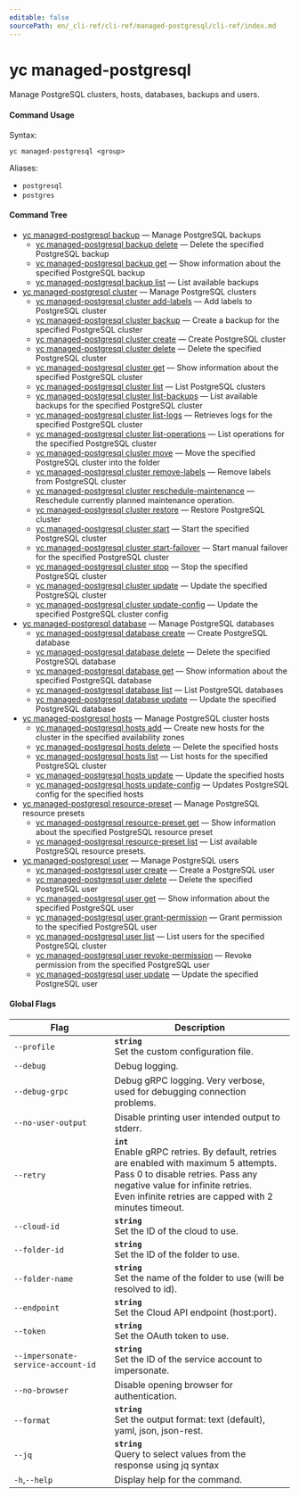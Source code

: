```yaml
---
editable: false
sourcePath: en/_cli-ref/cli-ref/managed-postgresql/cli-ref/index.md
---
```


# yc managed-postgresql

Manage PostgreSQL clusters, hosts, databases, backups and users.

#### Command Usage

Syntax: 

`yc managed-postgresql <group>`

Aliases: 

- `postgresql`
- `postgres`

#### Command Tree

- [yc managed-postgresql backup](backup/index.md) — Manage PostgreSQL backups
	- [yc managed-postgresql backup delete](backup/delete.md) — Delete the specified PostgreSQL backup
	- [yc managed-postgresql backup get](backup/get.md) — Show information about the specified PostgreSQL backup
	- [yc managed-postgresql backup list](backup/list.md) — List available backups
- [yc managed-postgresql cluster](cluster/index.md) — Manage PostgreSQL clusters
	- [yc managed-postgresql cluster add-labels](cluster/add-labels.md) — Add labels to PostgreSQL cluster
	- [yc managed-postgresql cluster backup](cluster/backup.md) — Create a backup for the specified PostgreSQL cluster
	- [yc managed-postgresql cluster create](cluster/create.md) — Create PostgreSQL cluster
	- [yc managed-postgresql cluster delete](cluster/delete.md) — Delete the specified PostgreSQL cluster
	- [yc managed-postgresql cluster get](cluster/get.md) — Show information about the specified PostgreSQL cluster
	- [yc managed-postgresql cluster list](cluster/list.md) — List PostgreSQL clusters
	- [yc managed-postgresql cluster list-backups](cluster/list-backups.md) — List available backups for the specified PostgreSQL cluster
	- [yc managed-postgresql cluster list-logs](cluster/list-logs.md) — Retrieves logs for the specified PostgreSQL cluster
	- [yc managed-postgresql cluster list-operations](cluster/list-operations.md) — List operations for the specified PostgreSQL cluster
	- [yc managed-postgresql cluster move](cluster/move.md) — Move the specified PostgreSQL cluster into the folder
	- [yc managed-postgresql cluster remove-labels](cluster/remove-labels.md) — Remove labels from PostgreSQL cluster
	- [yc managed-postgresql cluster reschedule-maintenance](cluster/reschedule-maintenance.md) — Reschedule currently planned maintenance operation.
	- [yc managed-postgresql cluster restore](cluster/restore.md) — Restore PostgreSQL cluster
	- [yc managed-postgresql cluster start](cluster/start.md) — Start the specified PostgreSQL cluster
	- [yc managed-postgresql cluster start-failover](cluster/start-failover.md) — Start manual failover for the specified PostgreSQL cluster
	- [yc managed-postgresql cluster stop](cluster/stop.md) — Stop the specified PostgreSQL cluster
	- [yc managed-postgresql cluster update](cluster/update.md) — Update the specified PostgreSQL cluster
	- [yc managed-postgresql cluster update-config](cluster/update-config.md) — Update the specified PostgreSQL cluster config
- [yc managed-postgresql database](database/index.md) — Manage PostgreSQL databases
	- [yc managed-postgresql database create](database/create.md) — Create PostgreSQL database
	- [yc managed-postgresql database delete](database/delete.md) — Delete the specified PostgreSQL database
	- [yc managed-postgresql database get](database/get.md) — Show information about the specified PostgreSQL database
	- [yc managed-postgresql database list](database/list.md) — List PostgreSQL databases
	- [yc managed-postgresql database update](database/update.md) — Update the specified PostgreSQL database
- [yc managed-postgresql hosts](hosts/index.md) — Manage PostgreSQL cluster hosts
	- [yc managed-postgresql hosts add](hosts/add.md) — Create new hosts for the cluster in the specified availability zones
	- [yc managed-postgresql hosts delete](hosts/delete.md) — Delete the specified hosts
	- [yc managed-postgresql hosts list](hosts/list.md) — List hosts for the specified PostgreSQL cluster
	- [yc managed-postgresql hosts update](hosts/update.md) — Update the specified hosts
	- [yc managed-postgresql hosts update-config](hosts/update-config.md) — Updates PostgreSQL config for the specified hosts
- [yc managed-postgresql resource-preset](resource-preset/index.md) — Manage PostgreSQL resource presets
	- [yc managed-postgresql resource-preset get](resource-preset/get.md) — Show information about the specified PostgreSQL resource preset
	- [yc managed-postgresql resource-preset list](resource-preset/list.md) — List available PostgreSQL resource presets.
- [yc managed-postgresql user](user/index.md) — Manage PostgreSQL users
	- [yc managed-postgresql user create](user/create.md) — Create a PostgreSQL user
	- [yc managed-postgresql user delete](user/delete.md) — Delete the specified PostgreSQL user
	- [yc managed-postgresql user get](user/get.md) — Show information about the specified PostgreSQL user
	- [yc managed-postgresql user grant-permission](user/grant-permission.md) — Grant permission to the specified PostgreSQL user
	- [yc managed-postgresql user list](user/list.md) — List users for the specified PostgreSQL cluster
	- [yc managed-postgresql user revoke-permission](user/revoke-permission.md) — Revoke permission from the specified PostgreSQL user
	- [yc managed-postgresql user update](user/update.md) — Update the specified PostgreSQL user

#### Global Flags

| Flag | Description |
|----|----|
|`--profile`|<b>`string`</b><br/>Set the custom configuration file.|
|`--debug`|Debug logging.|
|`--debug-grpc`|Debug gRPC logging. Very verbose, used for debugging connection problems.|
|`--no-user-output`|Disable printing user intended output to stderr.|
|`--retry`|<b>`int`</b><br/>Enable gRPC retries. By default, retries are enabled with maximum 5 attempts.<br/>Pass 0 to disable retries. Pass any negative value for infinite retries.<br/>Even infinite retries are capped with 2 minutes timeout.|
|`--cloud-id`|<b>`string`</b><br/>Set the ID of the cloud to use.|
|`--folder-id`|<b>`string`</b><br/>Set the ID of the folder to use.|
|`--folder-name`|<b>`string`</b><br/>Set the name of the folder to use (will be resolved to id).|
|`--endpoint`|<b>`string`</b><br/>Set the Cloud API endpoint (host:port).|
|`--token`|<b>`string`</b><br/>Set the OAuth token to use.|
|`--impersonate-service-account-id`|<b>`string`</b><br/>Set the ID of the service account to impersonate.|
|`--no-browser`|Disable opening browser for authentication.|
|`--format`|<b>`string`</b><br/>Set the output format: text (default), yaml, json, json-rest.|
|`--jq`|<b>`string`</b><br/>Query to select values from the response using jq syntax|
|`-h`,`--help`|Display help for the command.|
